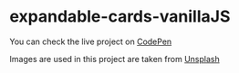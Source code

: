 # expandable-cards-vanillaJS
You can check the live project on [CodePen](https://codepen.io/suhail369/pen/xxrKWOj)

Images are used in this project are taken from [Unsplash](https://unsplash.com/)
